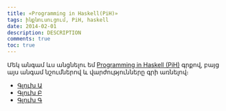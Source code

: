 ```yaml
---
title: «Programming in Haskell(PiH)» 
tags: ինքնուսուցում, PiH, haskell
date: 2014-02-01
description: DESCRIPTION
comments: true
toc: true
---
```


Մեկ անգամ ևս անցնելու եմ [Programming in Haskell (PiH)](http://fp.silk.co/page/graham-haskell-book) գրքով,
բայց այս անգամ նշումներով և վարժությունները գրի առնելով։


* [Գլուխ Ա](./chapters/ch01.html)
* [Գլուխ Բ](./chapters/ch02.html)
* [Գլուխ Գ](./chapters/ch03.html)
